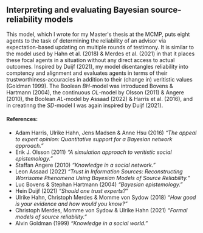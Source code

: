 ## Interpreting and evaluating Bayesian source-reliability models

This model, which I wrote for my Master's thesis at the MCMP, puts eight agents to the task of determining the reliability of an advisor via expectation-based updating on multiple rounds of testimony. It is similar to the model used by Hahn et al. (2018) & Merdes et al. (2021) in that it places these focal agents in a situation without any direct access to actual outcomes. Inspired by Duijf (2021), my model disentangles reliability into comptency and alignment and evaluates agents in terms of their trustworthiness-accuracies in addition to their (change in) veritistic values (Goldman 1999). The Boolean *BH*-model was introduced Bovens & Hartmann (2004), the continuous *OL*-model by Olsson (2011) & Angere (2010), the Boolean *AL*-model by Assaad (2022) & Harris et al. (2016), and in creatinng the *SD*-model I was again inspired by Duijf (2021).

#### References:
* Adam Harris, Ulrike Hahn, Jens Madsen & Anne Hsu (2016) *“The appeal to expert opinion: Quantitative support for a Bayesian network approach.”*
* Erik J. Olsson (2011) *“A simulation approach to veritistic social epistemology.”*
* Staffan Angere (2010) *“Knowledge in a social network.”*
* Leon Assaad (2022) *“Trust in Information Sources: Reconstructing Worrisome Phenomena Using Bayesian Models of Source Reliability.”*
* Luc Bovens & Stephan Hartmann (2004) *“Bayesian epistemology.”*
* Hein Duijf (2021) *“Should one trust experts?”*
* Ulrike Hahn, Christoph Merdes & Momme von Sydow (2018) *“How good is your evidence and how would you know?”*
* Christoph Merdes, Momme von Sydow & Ulrike Hahn (2021) *“Formal models of source reliability.”*
* Alvin Goldman (1999) *“Knowledge in a social world.”*
